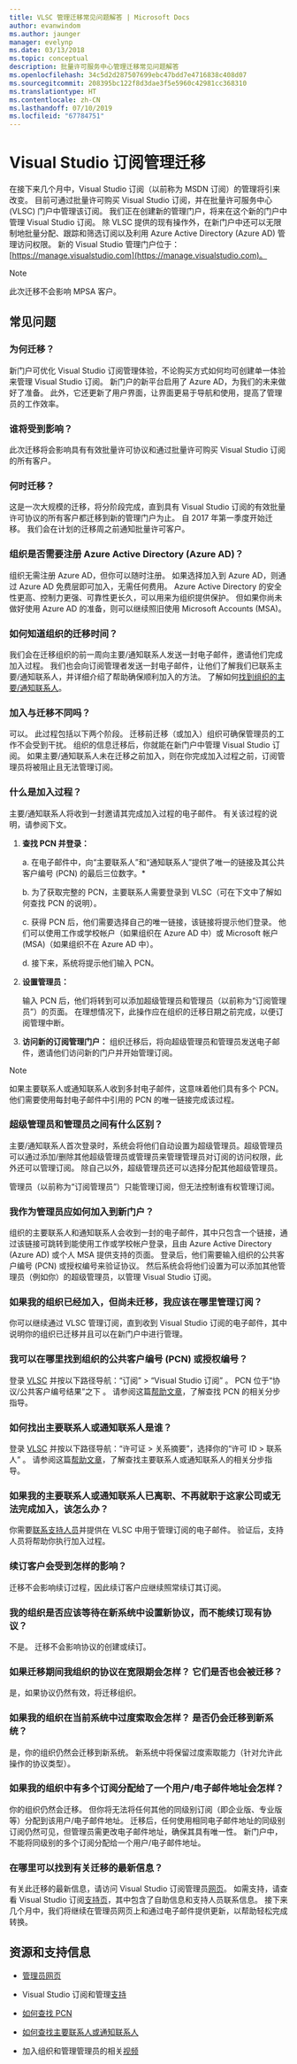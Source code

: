 ```yaml
---
title: VLSC 管理迁移常见问题解答 | Microsoft Docs
author: evanwindom
ms.author: jaunger
manager: evelynp
ms.date: 03/13/2018
ms.topic: conceptual
description: 批量许可服务中心管理迁移常见问题解答
ms.openlocfilehash: 34c5d2d287507699ebc47bdd7e4716838c408d07
ms.sourcegitcommit: 208395bc122f8d3dae3f5e5960c42981cc368310
ms.translationtype: HT
ms.contentlocale: zh-CN
ms.lasthandoff: 07/10/2019
ms.locfileid: "67784751"
---
```

# <a name="visual-studio-subscriptions-administration-migration"></a>Visual Studio 订阅管理迁移

在接下来几个月中，Visual Studio 订阅（以前称为 MSDN 订阅）的管理将引来改变。 目前可通过批量许可购买 Visual Studio 订阅，并在批量许可服务中心 (VLSC) 门户中管理该订阅。 我们正在创建新的管理门户，将来在这个新的门户中管理 Visual Studio 订阅。 除 VLSC 提供的现有操作外，在新门户中还可以无限制地批量分配、跟踪和筛选订阅以及利用 Azure Active Directory (Azure AD) 管理访问权限。 新的 Visual Studio 管理门户位于：[https://manage.visualstudio.com](https://manage.visualstudio.com)。

> [!Note]
> 此次迁移不会影响 MPSA 客户。

## <a name="frequently-asked-questions"></a>常见问题

### <a name="why-is-it-changing"></a>为何迁移？
新门户可优化 Visual Studio 订阅管理体验，不论购买方式如何均可创建单一体验来管理 Visual Studio 订阅。 新门户的新平台启用了 Azure AD，为我们的未来做好了准备。 此外，它还更新了用户界面，让界面更易于导航和使用，提高了管理员的工作效率。

### <a name="who-will-be-impacted"></a>谁将受到影响？
此次迁移将会影响具有有效批量许可协议和通过批量许可购买 Visual Studio 订阅的所有客户。

### <a name="when-is-it-changing"></a>何时迁移？
这是一次大规模的迁移，将分阶段完成，直到具有 Visual Studio 订阅的有效批量许可协议的所有客户都迁移到新的管理门户为止。 自 2017 年第一季度开始迁移。 我们会在计划的迁移周之前通知批量许可客户。

### <a name="does-my-organization-need-to-sign-up-for-azure-active-directory-azure-ad"></a>组织是否需要注册 Azure Active Directory (Azure AD)？
组织无需注册 Azure AD，但你可以随时注册。 如果选择加入到 Azure AD，则通过 Azure AD 免费层即可加入，无需任何费用。 Azure Active Directory 的安全性更高、控制力更强、可靠性更长久，可以用来为组织提供保护。 但如果你尚未做好使用 Azure AD 的准备，则可以继续照旧使用 Microsoft Accounts (MSA)。

### <a name="how-do-i-know-when-my-organization-will-be-migrated"></a>如何知道组织的迁移时间？
我们会在迁移组织的前一周向主要/通知联系人发送一封电子邮件，邀请他们完成加入过程。 我们也会向订阅管理者发送一封电子邮件，让他们了解我们已联系主要/通知联系人，并详细介绍了帮助确保顺利加入的方法。 了解如何[找到组织的主要/通知联系人](#how-do-i-find-out-who-my-primary-or-notices-contact-is)。

### <a name="is-onboarding-different-from-migration"></a>加入与迁移不同吗？
可以。  此过程包括以下两个阶段。 迁移前迁移（或加入）组织可确保管理员的工作不会受到干扰。 组织的信息迁移后，你就能在新门户中管理 Visual Studio 订阅。 如果主要/通知联系人未在迁移之前加入，则在你完成加入过程之前，订阅管理员将被阻止且无法管理订阅。

### <a name="what-is-the-onboarding-process"></a>什么是加入过程？
主要/通知联系人将收到一封邀请其完成加入过程的电子邮件。
有关该过程的说明，请参阅下文。
1. **查找 PCN 并登录：**

    a. 在电子邮件中，向“主要联系人”和“通知联系人”提供了唯一的链接及其公共客户编号 (PCN) 的最后三位数字。*

    b. 为了获取完整的 PCN，主要联系人需要登录到 VLSC（可在下文中了解如何查找 PCN 的说明）。

    c. 获得 PCN 后，他们需要选择自己的唯一链接，该链接将提示他们登录。 他们可以使用工作或学校帐户（如果组织在 Azure AD 中）或 Microsoft 帐户 (MSA)（如果组织不在 Azure AD 中）。

    d. 接下来，系统将提示他们输入 PCN。

2. **设置管理员：**

    输入 PCN 后，他们将转到可以添加超级管理员和管理员（以前称为“订阅管理员”）的页面。 在理想情况下，此操作应在组织的迁移日期之前完成，以便订阅管理中断。

3. **访问新的订阅管理门户：** 组织迁移后，将向超级管理员和管理员发送电子邮件，邀请他们访问新的门户并开始管理订阅。

> [!NOTE]
> 如果主要联系人或通知联系人收到多封电子邮件，这意味着他们具有多个 PCN。 他们需要使用每封电子邮件中引用的 PCN 的唯一链接完成该过程。

### <a name="what-is-the-difference-between-a-super-admin-and-an-administrator"></a>超级管理员和管理员之间有什么区别？
主要/通知联系人首次登录时，系统会将他们自动设置为超级管理员。超级管理员可以通过添加/删除其他超级管理员或管理员来管理管理员对订阅的访问权限，此外还可以管理订阅。 除自己以外，超级管理员还可以选择分配其他超级管理员。

管理员（以前称为“订阅管理员”）只能管理订阅，但无法控制谁有权管理订阅。

### <a name="how-will-i-as-an-administrator-onboard-to-the-new-portal"></a>我作为管理员应如何加入到新门户？
组织的主要联系人和通知联系人会收到一封的电子邮件，其中只包含一个链接，通过该链接可跳转到能使用工作或学校帐户登录，且由 Azure Active Directory (Azure AD) 或个人 MSA 提供支持的页面。 登录后，他们需要输入组织的公共客户编号 (PCN) 或授权编号来验证协议。 然后系统会将他们设置为可以添加其他管理员（例如你）的超级管理员，以管理 Visual Studio 订阅。

### <a name="where-do-i-manage-subscriptions-if-my-organization-has-been-onboarded-but-hasnt-been-migrated"></a>如果我的组织已经加入，但尚未迁移，我应该在哪里管理订阅？
你可以继续通过 VLSC 管理订阅，直到收到 Visual Studio 订阅的电子邮件，其中说明你的组织已迁移并且可以在新门户中进行管理。

### <a name="where-can-i-locate-my-organizations-public-customer-number-pcn-or-authorization-number"></a>我可以在哪里找到组织的公共客户编号 (PCN) 或授权编号？
登录 [VLSC](https://www.microsoft.com/Licensing/servicecenter/default.aspx) 并按以下路径导航：“订阅” > “Visual Studio 订阅”   。 PCN 位于“协议/公共客户编号结果”之下  。 请参阅这篇[帮助文章](find-pcn.md)，了解查找 PCN 的相关分步指导。

### <a name="how-do-i-find-out-who-my-primary-or-notices-contact-is"></a>如何找出主要联系人或通知联系人是谁？
登录 [VLSC](https://www.microsoft.com/Licensing/servicecenter/default.aspx) 并按以下路径导航：“许可证 > 关系摘要”，选择你的“许可 ID > 联系人”   。 请参阅这篇[帮助文章](find-primary-contact.md)，了解查找主要联系人或通知联系人的相关分步指导。

### <a name="what-if-my-primary-or-notices-contact-is-gone-no-longer-with-the-company-or-not-available-to-complete-onboarding"></a>如果我的主要联系人或通知联系人已离职、不再就职于这家公司或无法完成加入，该怎么办？
你需要[联系支持人员](https://visualstudio.microsoft.com/subscriptions/support/#talktous)并提供在 VLSC 中用于管理订阅的电子邮件。 验证后，支持人员将帮助你执行加入过程。

### <a name="what-will-happen-with-renewing-customers"></a>续订客户会受到怎样的影响？
迁移不会影响续订过程，因此续订客户应继续照常续订其订阅。

### <a name="should-my-organization-wait-to-set-up-a-new-agreement-in-the-new-system-rather-than-renew-an-existing-agreement"></a>我的组织是否应该等待在新系统中设置新协议，而不能续订现有协议？
不是。  迁移不会影响协议的创建或续订。

### <a name="what-if-my-organizations-agreement-is-in-the-grace-period-during-the-transition-will-they-also-be-migrated"></a>如果迁移期间我组织的协议在宽限期会怎样？ 它们是否也会被迁移？
是，如果协议仍然有效，将迁移组织。

### <a name="what-if-my-organization-has-over-claimed-in-the-current-system-will-we-still-be-migrated-to-the-new-system"></a>如果我的组织在当前系统中过度索取会怎样？ 是否仍会迁移到新系统？
是，你的组织仍然会迁移到新系统。 新系统中将保留过度索取能力（针对允许此操作的协议类型）。

### <a name="what-if-my-organization-has-more-than-one-subscription-assigned-to-a-single-useremail-address"></a>如果我的组织中有多个订阅分配给了一个用户/电子邮件地址会怎样？
你的组织仍然会迁移。  但你将无法将任何其他的同级别订阅（即企业版、专业版等）分配到该用户/电子邮件地址。 迁移后，任何使用相同电子邮件地址的同级别订阅仍然可见，但管理员需更改电子邮件地址，确保其具有唯一性。 新门户中，不能将同级别的多个订阅分配给一个用户/电子邮件地址。

### <a name="where-can-i-find-the-most-up-to-date-information-about-the-migration"></a>在哪里可以找到有关迁移的最新信息？
有关此迁移的最新信息，请访问 Visual Studio 订阅管理员[网页](https://aka.ms/vs-admin)。 如需支持，请查看 Visual Studio 订阅[支持页](http://visualstudio.microsoft.com/subscriptions/support/#!collections/962-subscriptions)，其中包含了自助信息和支持人员联系信息。 接下来几个月中，我们将继续在管理员网页上和通过电子邮件提供更新，以帮助轻松完成转换。

## <a name="resources-and-support-information"></a>资源和支持信息
- [管理员网页](https://visualstudio.microsoft.com/subscriptions-administration/)

- Visual Studio 订阅和管理[支持](https://visualstudio.microsoft.com/subscriptions/support/)

- [如何查找 PCN](find-pcn.md)

- [如何查找主要联系人或通知联系人](find-primary-contact.md)

- 加入组织和管理管理员的相关[视频](https://www.youtube.com/watch?v=ZmnywYGSFMg&list=PLReL099Y5nRfDyvvwzNDBaZe7qTxmuM2T&index=1&t=0s)
